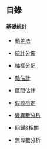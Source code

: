 ## 目錄

#### 基礎統計

- [動差法](https://nbviewer.jupyter.org/github/yeh8211TK/DataScience/blob/master/Statistics/Moment.ipynb)

- [統計分佈](https://nbviewer.jupyter.org/github/yeh8211TK/DataScience/blob/master/Statistics/Statistical_distributions.ipynb)

- [抽樣分配](https://nbviewer.jupyter.org/github/yeh8211TK/DataScience/blob/master/Statistics/Sampling_distributions.ipynb)

- [點估計](https://nbviewer.jupyter.org/github/yeh8211TK/DataScience/blob/master/Statistics/Point_estimation.ipynb)

- 區間估計

- [假設檢定](https://nbviewer.jupyter.org/github/yeh8211TK/DataScience/blob/master/Statistics/Hypothesis_testing.ipynb)

- [變異數分析](https://nbviewer.jupyter.org/github/yeh8211TK/DataScience/blob/master/Statistics/Analysis_Of_Variance%20(ANOVA).ipynb)

- 回歸&相關

- 無母數分析
